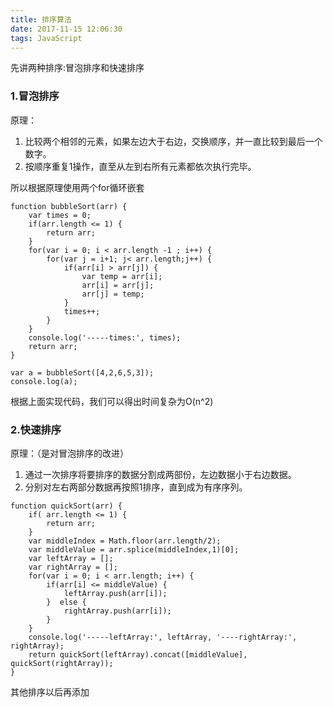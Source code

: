 ```yaml
---
title: 排序算法
date: 2017-11-15 12:06:30
tags: JavaScript
---
```



先讲两种排序:冒泡排序和快速排序

### **1.冒泡排序**

原理：

1. 比较两个相邻的元素，如果左边大于右边，交换顺序，并一直比较到最后一个数字。
2. 按顺序重复1操作，直至从左到右所有元素都依次执行完毕。

所以根据原理使用两个for循环嵌套

```
function bubbleSort(arr) {
	var times = 0;
	if(arr.length <= 1) {
		return arr;
	}
	for(var i = 0; i < arr.length -1 ; i++) {
		for(var j = i+1; j< arr.length;j++) {
			if(arr[i] > arr[j]) {
				var temp = arr[i];
				arr[i] = arr[j];
				arr[j] = temp;
			}
			times++;
		}
	}
	console.log('-----times:', times);
	return arr;
}

var a = bubbleSort([4,2,6,5,3]);
console.log(a);
```

根据上面实现代码，我们可以得出时间复杂为O(n^2)

### 2.快速排序

原理：（是对冒泡排序的改进）

1. 通过一次排序将要排序的数据分割成两部份，左边数据小于右边数据。
2. 分别对左右两部分数据再按照1排序，直到成为有序序列。

```
function quickSort(arr) {
	if( arr.length <= 1) {
		return arr;
	}
	var middleIndex = Math.floor(arr.length/2);
	var middleValue = arr.splice(middleIndex,1)[0];
	var leftArray = [];
	var rightArray = [];
	for(var i = 0; i < arr.length; i++) {
		if(arr[i] <= middleValue) {
			leftArray.push(arr[i]);
		}  else {
			rightArray.push(arr[i]);
		}
	}
	console.log('-----leftArray:', leftArray, '----rightArray:', rightArray);
	return quickSort(leftArray).concat([middleValue], quickSort(rightArray));
}
```

其他排序以后再添加
